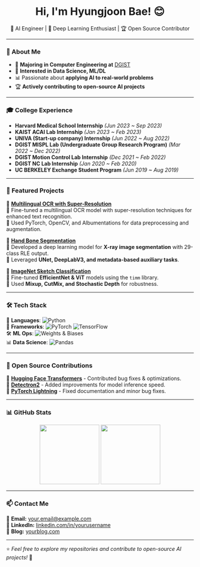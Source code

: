<h1 align="center">Hi, I'm Hyungjoon Bae! 😊</h1>
<p align="center">
  🚀 AI Engineer | 🧠 Deep Learning Enthusiast | 🏆 Open Source Contributor
</p>

---

### 🌟 About Me
- 🚀 **Majoring in Computer Engineering at** [DGIST](https://dgist.ac.kr/;jsessionid=2F85638F6224C216BAD3289F5647F962)  
- 👀 **Interested in Data Science, ML/DL**  
- 📊 Passionate about **applying AI to real-world problems**  
- 🏆 **Actively contributing to open-source AI projects**  

---

### 🎓 College Experience

* **Harvard Medical School Internship** *(Jun 2023 ~ Sep 2023)*  
* **KAIST ACAI Lab Internship** *(Jan 2023 ~ Feb 2023)*  
* **UNIVA (Start-up company) Internship** *(Jun 2022 ~ Aug 2022)*  
* **DGIST MISPL Lab (Undergraduate Group Research Program)** *(Mar 2022 ~ Dec 2022)*  
* **DGIST Motion Control Lab Internship** *(Dec 2021 ~ Feb 2022)*  
* **DGIST NC Lab Internship** *(Jan 2020 ~ Feb 2020)*  
* **UC BERKELEY Exchange Student Program** *(Jun 2019 ~ Aug 2019)*  

---

### 🚀 Featured Projects

📌 **[Multilingual OCR with Super-Resolution](https://github.com/yourusername/multilingual-ocr)**  
🔹 Fine-tuned a multilingual OCR model with super-resolution techniques for enhanced text recognition.  
🔹 Used PyTorch, OpenCV, and Albumentations for data preprocessing and augmentation.  

📌 **[Hand Bone Segmentation](https://github.com/yourusername/bone-segmentation)**  
🔹 Developed a deep learning model for **X-ray image segmentation** with 29-class RLE output.  
🔹 Leveraged **UNet, DeepLabV3, and metadata-based auxiliary tasks**.  

📌 **[ImageNet Sketch Classification](https://github.com/yourusername/sketch-classification)**  
🔹 Fine-tuned **EfficientNet & ViT** models using the `timm` library.  
🔹 Used **Mixup, CutMix, and Stochastic Depth** for robustness.  

---

### 🛠 Tech Stack

🚀 **Languages**: ![Python](https://img.shields.io/badge/Python-3776AB?style=flat&logo=python&logoColor=white)  
🔧 **Frameworks**: ![PyTorch](https://img.shields.io/badge/PyTorch-EE4C2C?style=flat&logo=pytorch&logoColor=white) ![TensorFlow](https://img.shields.io/badge/TensorFlow-FF6F00?style=flat&logo=tensorflow&logoColor=white)  
🛠 **ML Ops**: ![Weights & Biases](https://img.shields.io/badge/WandB-FFCC33?style=flat&logo=weightsandbiases&logoColor=black)  
📊 **Data Science**: ![Pandas](https://img.shields.io/badge/Pandas-150458?style=flat&logo=pandas&logoColor=white)  

---

### 📌 Open Source Contributions
🔹 **[Hugging Face Transformers](https://github.com/huggingface/transformers/pulls?q=is%3Apr+author%3Ayourusername+is%3Amerged)** - Contributed bug fixes & optimizations.  
🔹 **[Detectron2](https://github.com/facebookresearch/detectron2/pulls?q=is%3Apr+author%3Ayourusername+is%3Amerged)** - Added improvements for model inference speed.  
🔹 **[PyTorch Lightning](https://github.com/Lightning-AI/lightning/pulls?q=is%3Apr+author%3Ayourusername+is%3Amerged)** - Fixed documentation and minor bug fixes.  

---

### 📊 GitHub Stats
<p align="center">
  <img src="https://github-readme-stats.vercel.app/api?username=yourusername&show_icons=true&theme=radical" height="160px"/>
  <img src="https://github-readme-streak-stats.herokuapp.com/?user=yourusername&theme=radical" height="160px"/>
</p>

---

### 📫 Contact Me
📧 **Email:** your.email@example.com  
📌 **LinkedIn:** [linkedin.com/in/yourusername](https://linkedin.com/in/yourusername)  
📜 **Blog:** [yourblog.com](https://yourblog.com)  

---

⭐️ _Feel free to explore my repositories and contribute to open-source AI projects!_ 🚀

